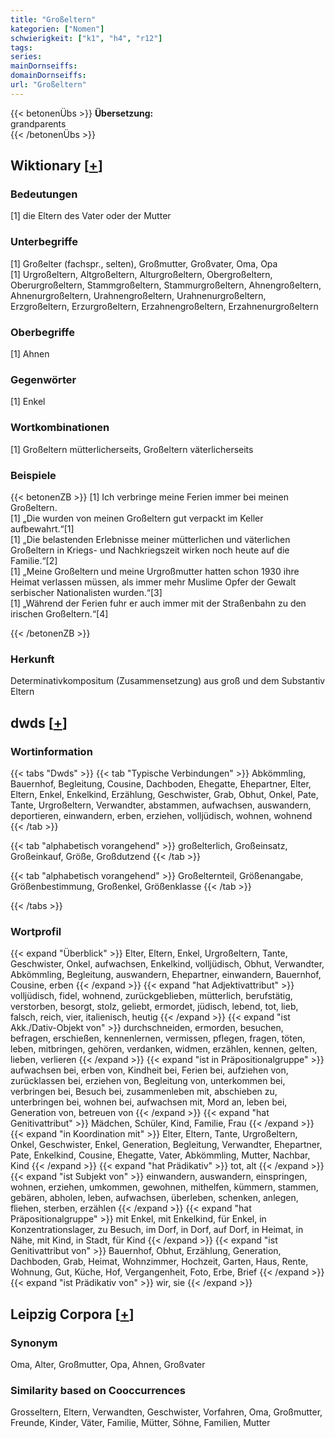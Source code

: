 ```yaml
---
title: "Großeltern"
kategorien: ["Nomen"]
schwierigkeit: ["k1", "h4", "r12"]
tags:
series:
mainDornseiffs:
domainDornseiffs:
url: "Großeltern"
---
```


{{< betonenÜbs >}}
**Übersetzung:**  
grandparents  
{{< /betonenÜbs >}}

## Wiktionary [[+](https://de.wiktionary.org/wiki/Großeltern)]

### Bedeutungen
[1] die Eltern des Vater oder der Mutter  

### Unterbegriffe
[1] Großelter (fachspr., selten), Großmutter, Großvater, Oma, Opa  
[1] Urgroßeltern, Altgroßeltern, Alturgroßeltern, Obergroßeltern, Oberurgroßeltern, Stammgroßeltern, Stammurgroßeltern, Ahnengroßeltern, Ahnenurgroßeltern, Urahnengroßeltern, Urahnenurgroßeltern, Erzgroßeltern, Erzurgroßeltern, Erzahnengroßeltern, Erzahnenurgroßeltern  

### Oberbegriffe
[1] Ahnen  

### Gegenwörter
[1] Enkel  

### Wortkombinationen
[1] Großeltern mütterlicherseits, Großeltern väterlicherseits  

### Beispiele
{{< betonenZB >}}
[1] Ich verbringe meine Ferien immer bei meinen Großeltern.  
[1] „Die wurden von meinen Großeltern gut verpackt im Keller aufbewahrt.“[1]  
[1] „Die belastenden Erlebnisse meiner mütterlichen und väterlichen Großeltern in Kriegs- und Nachkriegszeit wirken noch heute auf die Familie.“[2]  
[1] „Meine Großeltern und meine Urgroßmutter hatten schon 1930 ihre Heimat verlassen müssen, als immer mehr Muslime Opfer der Gewalt serbischer Nationalisten wurden.“[3]  
[1] „Während der Ferien fuhr er auch immer mit der Straßenbahn zu den irischen Großeltern.“[4]  

{{< /betonenZB >}}
### Herkunft
Determinativkompositum (Zusammensetzung) aus groß und dem Substantiv Eltern  



## dwds [[+](https://www.dwds.de/wb/Großeltern)]

### Wortinformation
{{< tabs "Dwds" >}}
{{< tab "Typische Verbindungen" >}}
Abkömmling, Bauernhof, Begleitung, Cousine, Dachboden, Ehegatte, Ehepartner, Elter, Eltern, Enkel, Enkelkind, Erzählung, Geschwister, Grab, Obhut, Onkel, Pate, Tante, Urgroßeltern, Verwandter, abstammen, aufwachsen, auswandern, deportieren, einwandern, erben, erziehen, volljüdisch, wohnen, wohnend
{{< /tab >}}

{{< tab "alphabetisch vorangehend" >}}
großelterlich, Großeinsatz, Großeinkauf, Größe, Großdutzend
{{< /tab >}}

{{< tab "alphabetisch vorangehend" >}}
Großelternteil, Größenangabe, Größenbestimmung, Großenkel, Größenklasse
{{< /tab >}}

{{< /tabs >}}

### Wortprofil
{{< expand "Überblick" >}} Elter, Eltern, Enkel, Urgroßeltern, Tante, Geschwister, Onkel, aufwachsen, Enkelkind, volljüdisch, Obhut, Verwandter, Abkömmling, Begleitung, auswandern, Ehepartner, einwandern, Bauernhof, Cousine, erben {{< /expand >}}
{{< expand "hat Adjektivattribut" >}} volljüdisch, fidel, wohnend, zurückgeblieben, mütterlich, berufstätig, verstorben, besorgt, stolz, geliebt, ermordet, jüdisch, lebend, tot, lieb, falsch, reich, vier, italienisch, heutig {{< /expand >}}
{{< expand "ist Akk./Dativ-Objekt von" >}} durchschneiden, ermorden, besuchen, befragen, erschießen, kennenlernen, vermissen, pflegen, fragen, töten, leben, mitbringen, gehören, verdanken, widmen, erzählen, kennen, gelten, lieben, verlieren {{< /expand >}}
{{< expand "ist in Präpositionalgruppe" >}} aufwachsen bei, erben von, Kindheit bei, Ferien bei, aufziehen von, zurücklassen bei, erziehen von, Begleitung von, unterkommen bei, verbringen bei, Besuch bei, zusammenleben mit, abschieben zu, unterbringen bei, wohnen bei, aufwachsen mit, Mord an, leben bei, Generation von, betreuen von {{< /expand >}}
{{< expand "hat Genitivattribut" >}} Mädchen, Schüler, Kind, Familie, Frau {{< /expand >}}
{{< expand "in Koordination mit" >}} Elter, Eltern, Tante, Urgroßeltern, Onkel, Geschwister, Enkel, Generation, Begleitung, Verwandter, Ehepartner, Pate, Enkelkind, Cousine, Ehegatte, Vater, Abkömmling, Mutter, Nachbar, Kind {{< /expand >}}
{{< expand "hat Prädikativ" >}} tot, alt {{< /expand >}}
{{< expand "ist Subjekt von" >}} einwandern, auswandern, einspringen, wohnen, erziehen, umkommen, gewohnen, mithelfen, kümmern, stammen, gebären, abholen, leben, aufwachsen, überleben, schenken, anlegen, fliehen, sterben, erzählen {{< /expand >}}
{{< expand "hat Präpositionalgruppe" >}} mit Enkel, mit Enkelkind, für Enkel, in Konzentrationslager, zu Besuch, im Dorf, in Dorf, auf Dorf, in Heimat, in Nähe, mit Kind, in Stadt, für Kind {{< /expand >}}
{{< expand "ist Genitivattribut von" >}} Bauernhof, Obhut, Erzählung, Generation, Dachboden, Grab, Heimat, Wohnzimmer, Hochzeit, Garten, Haus, Rente, Wohnung, Gut, Küche, Hof, Vergangenheit, Foto, Erbe, Brief {{< /expand >}}
{{< expand "ist Prädikativ von" >}} wir, sie {{< /expand >}}

## Leipzig Corpora [[+](https://corpora.uni-leipzig.de/en/res?word=Großeltern&corpusId=deu_newscrawl-public_2018)]


### Synonym
Oma, Alter, Großmutter, Opa, Ahnen, Großvater


### Similarity based on Cooccurrences
Grosseltern, Eltern, Verwandten, Geschwister, Vorfahren, Oma, Großmutter, Freunde, Kinder, Väter, Familie, Mütter, Söhne, Familien, Mutter

